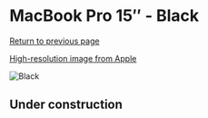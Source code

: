 # MacBook Pro 15″ - Black

[Return to previous page](/macbook)

[High-resolution image from Apple](https://store.storeimages.cdn-apple.com/8756/as-images.apple.com/is/MTEJ2?wid=4500&hei=4500&fmt=png)

<div style="width: 500px"><img src="/almost_uncompressed/MTEJ2.webp" alt="Black"></div>

## Under construction
